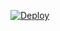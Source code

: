 [![Deploy](https://www.herokucdn.com/deploy/button.svg)](https://heroku.com/deploy?template=https://github.com/herokumx/hdo/tree/Subfolder1)
